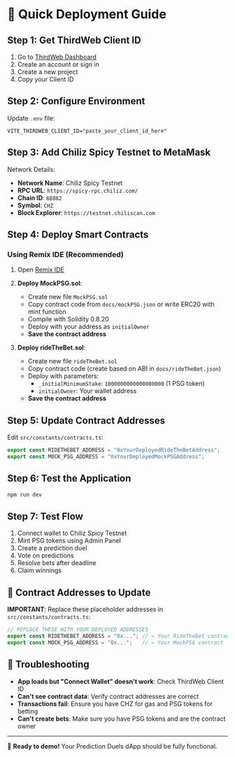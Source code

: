 # 🚀 Quick Deployment Guide

## Step 1: Get ThirdWeb Client ID

1. Go to [ThirdWeb Dashboard](https://thirdweb.com/dashboard)
2. Create an account or sign in
3. Create a new project
4. Copy your Client ID

## Step 2: Configure Environment

Update `.env` file:
```env
VITE_THIRDWEB_CLIENT_ID="paste_your_client_id_here"
```

## Step 3: Add Chiliz Spicy Testnet to MetaMask

Network Details:
- **Network Name**: Chiliz Spicy Testnet
- **RPC URL**: `https://spicy-rpc.chiliz.com/`
- **Chain ID**: `88882`
- **Symbol**: `CHZ`
- **Block Explorer**: `https://testnet.chiliscan.com`

## Step 4: Deploy Smart Contracts

### Using Remix IDE (Recommended)

1. Open [Remix IDE](https://remix.ethereum.org)

2. **Deploy MockPSG.sol**:
   - Create new file `MockPSG.sol`
   - Copy contract code from `docs/mockPSG.json` or write ERC20 with mint function
   - Compile with Solidity 0.8.20
   - Deploy with your address as `initialOwner`
   - **Save the contract address**

3. **Deploy rideTheBet.sol**:
   - Create new file `rideTheBet.sol`
   - Copy contract code (create based on ABI in `docs/rideTheBet.json`)
   - Deploy with parameters:
     - `_initialMinimumStake`: `1000000000000000000` (1 PSG token)
     - `initialOwner`: Your wallet address
   - **Save the contract address**

## Step 5: Update Contract Addresses

Edit `src/constants/contracts.ts`:

```typescript
export const RIDETHEBET_ADDRESS = "0xYourDeployedRideTheBetAddress";
export const MOCK_PSG_ADDRESS = "0xYourDeployedMockPSGAddress";
```

## Step 6: Test the Application

```bash
npm run dev
```

## Step 7: Test Flow

1. Connect wallet to Chiliz Spicy Testnet
2. Mint PSG tokens using Admin Panel
3. Create a prediction duel
4. Vote on predictions
5. Resolve bets after deadline
6. Claim winnings

## 🎯 Contract Addresses to Update

**IMPORTANT**: Replace these placeholder addresses in `src/constants/contracts.ts`:

```typescript
// REPLACE THESE WITH YOUR DEPLOYED ADDRESSES
export const RIDETHEBET_ADDRESS = "0x..."; // ← Your RideTheBet contract
export const MOCK_PSG_ADDRESS = "0x...";   // ← Your MockPSG contract
```

## 🔧 Troubleshooting

- **App loads but "Connect Wallet" doesn't work**: Check ThirdWeb Client ID
- **Can't see contract data**: Verify contract addresses are correct
- **Transactions fail**: Ensure you have CHZ for gas and PSG tokens for betting
- **Can't create bets**: Make sure you have PSG tokens and are the contract owner

---

🎪 **Ready to demo!** Your Prediction Duels dApp should be fully functional.
